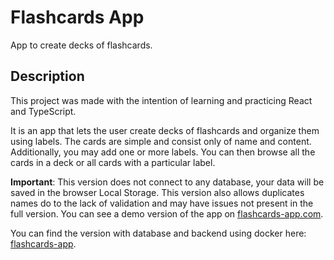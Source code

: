 # Flashcards App

App to create decks of flashcards.

## Description

This project was made with the intention of learning and practicing React and TypeScript.

It is an app that lets the user create decks of flashcards and organize them using labels. The cards are simple and
consist only of name and content. Additionally, you may add one or more labels. You can then browse all the cards in a
deck or all cards with a particular label.

**Important**: This version does not connect to any database, your data will be saved in the browser Local Storage. This
version also allows duplicates names do to the lack of validation and may have issues not present in the full version.
You can see a demo version of the app on [flashcards-app.com](https://myflashcardsapp.netlify.app/).

You can find the version with database and backend using docker here:
[flashcards-app](https://github.com/alvarosutter/flashcards-app).

